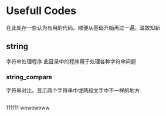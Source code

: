 # Usefull Codes
  在此处存一些认为有用的代码。顺便从基础开始再过一遍。温故知新
## string
字符串处理程序
此目录中的程序用于处理各种字符串问题


### string_compare
  字符串对比。显示两个字符串中或两段文字中不一样的地方
  
  ##
111111
  weweweww
